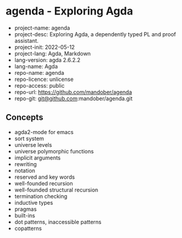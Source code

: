 # agenda - Exploring Agda

- project-name: agenda
- project-desc: Exploring Agda, a dependently typed PL and proof assistant.
- project-init: 2022-05-12
- project-lang: Agda, Markdown
- lang-version: agda 2.6.2.2
- lang-name:    Agda
- repo-name:    agenda
- repo-licence: unlicense
- repo-access:  public
- repo-url:     https://github.com/mandober/agenda
- repo-git:     git@github.com:mandober/agenda.git


## Concepts

- agda2-mode for emacs
- sort system
- universe levels
- universe polymorphic functions
- implicit arguments
- rewriting
- notation
- reserved and key words
- well-founded recursion
- well-founded structural recursion
- termination checking
- inductive types
- pragmas
- built-ins
- dot patterns, inaccessible patterns
- copatterns
